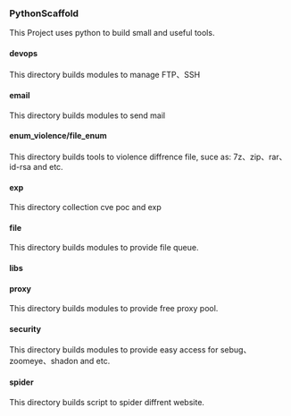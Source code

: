 ### PythonScaffold
This Project uses python to build small and useful tools.

#### devops
This directory builds modules to manage FTP、SSH

#### email
This directory builds modules to send mail

#### enum\_violence/file\_enum
This directory builds tools to violence diffrence file, suce as: 7z、zip、rar、id-rsa and etc.

#### exp
This directory collection cve poc and exp

#### file
This directory builds modules to provide file queue.

#### libs


#### proxy
This directory builds modules to provide free proxy pool.

#### security
This directory builds modules to provide easy access for sebug、zoomeye、shadon and etc.

#### spider
This directory builds script to spider diffrent website.
